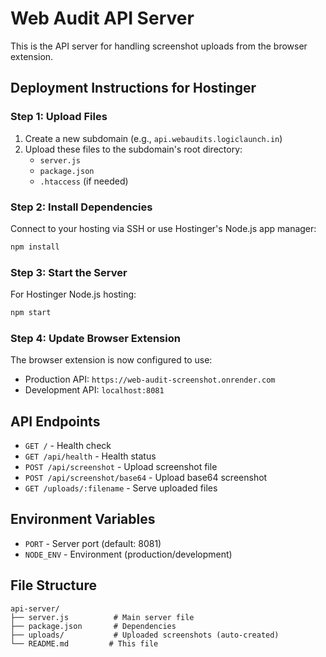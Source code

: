 # Web Audit API Server

This is the API server for handling screenshot uploads from the browser extension.

## Deployment Instructions for Hostinger

### Step 1: Upload Files
1. Create a new subdomain (e.g., `api.webaudits.logiclaunch.in`)
2. Upload these files to the subdomain's root directory:
   - `server.js`
   - `package.json`
   - `.htaccess` (if needed)

### Step 2: Install Dependencies
Connect to your hosting via SSH or use Hostinger's Node.js app manager:

```bash
npm install
```

### Step 3: Start the Server
For Hostinger Node.js hosting:
```bash
npm start
```

### Step 4: Update Browser Extension
The browser extension is now configured to use:
- Production API: `https://web-audit-screenshot.onrender.com`
- Development API: `localhost:8081`

## API Endpoints

- `GET /` - Health check
- `GET /api/health` - Health status
- `POST /api/screenshot` - Upload screenshot file
- `POST /api/screenshot/base64` - Upload base64 screenshot
- `GET /uploads/:filename` - Serve uploaded files

## Environment Variables

- `PORT` - Server port (default: 8081)
- `NODE_ENV` - Environment (production/development)

## File Structure
```
api-server/
├── server.js          # Main server file
├── package.json       # Dependencies
├── uploads/           # Uploaded screenshots (auto-created)
└── README.md         # This file
```
